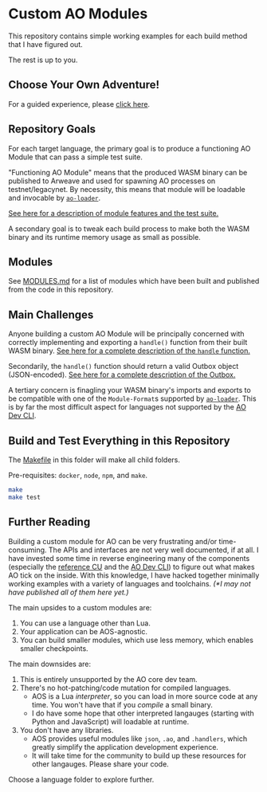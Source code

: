 # Custom AO Modules

This repository contains simple working examples for each build method that I have figured out.

The rest is up to you.

## Choose Your Own Adventure!

For a guided experience, please [click here](./ADVENTURE.md).

## Repository Goals

For each target language, the primary goal is to produce a functioning AO Module that can pass a simple test suite.

"Functioning AO Module" means that the produced WASM binary can be published to Arweave and used for spawning AO processes on testnet/legacynet. By necessity, this means that module will be loadable and invocable by [`ao-loader`](https://www.npmjs.com/package/@permaweb/ao-loader).

[See here for a description of module features and the test suite.](./TESTS.md)

A secondary goal is to tweak each build process to make both the WASM binary and its runtime memory usage as small as possible.

## Modules

See [MODULES.md](./MODULES.md) for a list of modules which have been built and published from the code in this repository.

## Main Challenges

Anyone building a custom AO Module will be principally concerned with correctly implementing and exporting a `handle()` function from their built WASM binary. [See here for a complete description of the `handle` function.](./HANDLE.md)

Secondarily, the `handle()` function should return a valid Outbox object (JSON-encoded). [See here for a complete description of the Outbox.](./OUTBOX.md)

A tertiary concern is finagling your WASM binary's imports and exports to be compatible with one of the `Module-Format`s supported by [`ao-loader`](https://www.npmjs.com/package/@permaweb/ao-loader). This is by far the most difficult aspect for languages not supported by the [AO Dev CLI](https://github.com/permaweb/ao/tree/main/dev-cli#readme).

## Build and Test Everything in this Repository

The [Makefile](Makefile) in this folder will make all child folders.

Pre-requisites: `docker`, `node`, `npm`, and `make`.

```sh
make
make test
```

## Further Reading

Building a custom module for AO can be very frustrating and/or time-consuming. The APIs and interfaces are not very well documented, if at all. I have invested some time in reverse engineering many of the components (especially the [reference CU](https://github.com/permaweb/ao/tree/main/servers/cu#readme) and the [AO Dev CLI](https://github.com/permaweb/ao/tree/main/dev-cli#readme)) to figure out what makes AO tick on the inside. With this knowledge, I have hacked together minimally working examples with a variety of languages and toolchains. _(*I may not have published all of them here yet.)_

The main upsides to a custom modules are:

1. You can use a language other than Lua.
1. Your application can be AOS-agnostic.
1. You can build smaller modules, which use less memory, which enables smaller checkpoints.

The main downsides are:

1. This is entirely unsupported by the AO core dev team.
1. There's no hot-patching/code mutation for compiled languages.
    - AOS is a Lua _interpreter_, so you can load in more source code at any time. You won't have that if you _compile_ a small binary.
    - I do have some hope that other interpreted langauges (starting with Python and JavaScript) will loadable at runtime.
1. You don't have any libraries.
    - AOS provides useful modules like `json`, `.ao`, and `.handlers`, which greatly simplify the application development experience.
    - It will take time for the community to build up these resources for other langauges. Please share your code.

Choose a language folder to explore further.
